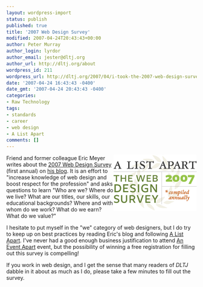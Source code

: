 ```yaml
---
layout: wordpress-import
status: publish
published: true
title: '2007 Web Design Survey'
modified: 2007-04-24T20:43:43+00:00
author: Peter Murray
author_login: lyrdor
author_email: jester@dltj.org
author_url: http://dltj.org/about
wordpress_id: 211
wordpress_url: http://dltj.org/2007/04/i-took-the-2007-web-design-survey-too/
date: '2007-04-24 16:43:43 -0400'
date_gmt: '2007-04-24 20:43:43 -0400'
categories:
- Raw Technology
tags:
- standards
- career
- web design
- A List Apart
comments: []
---
```

<p><a href="http://alistapart.com/articles/webdesignsurvey" title="The Web Design Survey, 2007&#039; article on A List Apart"><img style="float: right; border: 0;" src="/wp-content/uploads/2007/04/survey-logo.gif" alt="2007 Web Design Survey logo" /></a>Friend and former colleague Eric Meyer writes about the <a href="http://alistapart.com/articles/webdesignsurvey" title="The Web Design Survey, 2007&#039; article on A List Apart">2007 Web Design Survey</a> (first annual) on <a href="http://meyerweb.com/eric/thoughts/2007/04/24/i-took-the-2007-web-design-survey/" title="Eric&#039;s Archived Thoughts:   I Took the 2007 Web Design Survey">his blog</a>.  It is an effort to "increase knowledge of web design and boost respect for the profession" and asks questions to learn "Who are we? Where do we live? What are our titles, our skills, our educational backgrounds? Where and with whom do we work? What do we earn? What do we value?"</p>
<p>I hesitate to put myself in the "we" category of web designers, but I do try to keep up on best practices by reading Eric's blog and following <a href="http://alistapart.com/" title="A List Apart homepage">A List Apart</a>.  I've never had a good enough business justification to attend <a href="http://aneventapart.com/" title="An Event Apart homepage">An Event Apart</a> event, but the possibility of winning a free registration for filling out this survey is compelling!</p>
<p>If you work in web design, and I get the sense that many readers of <i>DLTJ</i> dabble in it about as much as I do, please take a few minutes to fill out the survey.</p>
